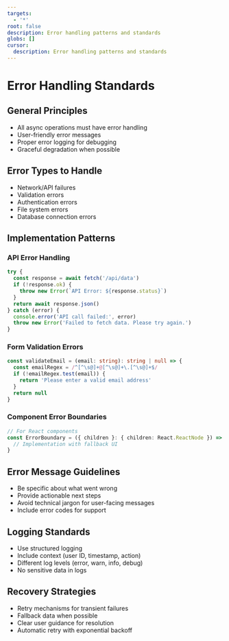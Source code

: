 ```yaml
---
targets:
  - '*'
root: false
description: Error handling patterns and standards
globs: []
cursor:
  description: Error handling patterns and standards
---
```


# Error Handling Standards

## General Principles

- All async operations must have error handling
- User-friendly error messages
- Proper error logging for debugging
- Graceful degradation when possible

## Error Types to Handle

- Network/API failures
- Validation errors
- Authentication errors
- File system errors
- Database connection errors

## Implementation Patterns

### API Error Handling

```typescript
try {
  const response = await fetch('/api/data')
  if (!response.ok) {
    throw new Error(`API Error: ${response.status}`)
  }
  return await response.json()
} catch (error) {
  console.error('API call failed:', error)
  throw new Error('Failed to fetch data. Please try again.')
}
```

### Form Validation Errors

```typescript
const validateEmail = (email: string): string | null => {
  const emailRegex = /^[^\s@]+@[^\s@]+\.[^\s@]+$/
  if (!emailRegex.test(email)) {
    return 'Please enter a valid email address'
  }
  return null
}
```

### Component Error Boundaries

```typescript
// For React components
const ErrorBoundary = ({ children }: { children: React.ReactNode }) => {
  // Implementation with fallback UI
}
```

## Error Message Guidelines

- Be specific about what went wrong
- Provide actionable next steps
- Avoid technical jargon for user-facing messages
- Include error codes for support

## Logging Standards

- Use structured logging
- Include context (user ID, timestamp, action)
- Different log levels (error, warn, info, debug)
- No sensitive data in logs

## Recovery Strategies

- Retry mechanisms for transient failures
- Fallback data when possible
- Clear user guidance for resolution
- Automatic retry with exponential backoff
